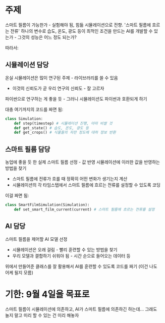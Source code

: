 # 주제
스마트 필름이 가능한가 - 실험해야 됨, 힘듦
시뮬레이션으로 전향.
'스마트 필름에 흐르는 전류' 하나의 변수로 습도, 온도, 광도 등이 최적인 조건을 만드는 AI를 개발할 수 있는가 - 그것의 성능은 어느 정도 되는가?

따라서:

##  시뮬레이션 담당
온실 시뮬레이션은 많이 연구된 주제 - 라이브러리를 쓸 수 있음
- 이것의 신뢰도가 곧 우리 연구의 신뢰도 - 잘 고르자

파이썬으로 연구하는 게 좋을 듯 - 그러니 시뮬레이션도 파이썬과 호환되게 하기

대충 여기까지의 코드를 짜면 됨:
```python
class Simulation:
	def step(timestep) # 시뮬레이션 진행, 아마 비쌀 것
	def get_state() # 습도, 온도, 광도 등
	def get_crops() # 식물들의 자란 정도에 대하 정보 반환
```

## 스마트 필름 담당
농업에 좋을 듯 한 실제 스마트 필름 선정 - 값 반영
시뮬레이션에 이러한 값을 반영하는 방법을 찾기
- 스마트 필름에 전류가 흐를 때 정확히 어떤 변화가 생기는지 계산
- 시뮬레이션의 각 타임스텝에서 스마트 필름에 흐르는 전류를 설정할 수 있도록 코딩

이걸 짜면 됨:
```python
class SmartFilmSimulation(Simulation):
	def set_smart_film_current(current) # 스마트 필름에 흐르는 전류를 설정
```

## AI 담당
스마트 필름을 제어할 AI 모델 선정
- 시뮬레이션은 오래 걸림 - 빨리 훈련할 수 있는 방법을 찾기
- 우리 모델과 결합하기 쉬워야 됨 - 시간 순으로 들어오는 데이터 등

위에서 만들어준 클래스를 잘 활용해서 AI를 훈련할 수 있도록 코드를 짜기 (이건 나도 어케 될지 모름)

# 기한: 9월 4일을 목표로
스마트 필름이 시뮬레이션에 의존하고, AI가 스마트 필름에 의존하긴 하는데... 그래도 놀지 말고 미리 할 수 있는 건 미리 해놓자